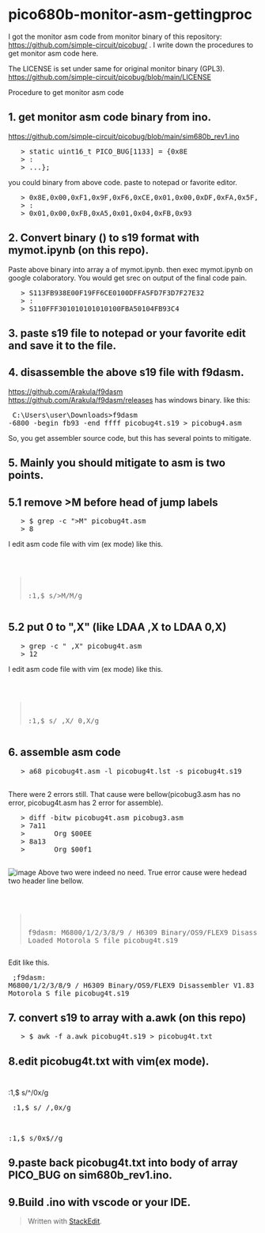 
# pico680b-monitor-asm-gettingproc

I got the monitor asm code from monitor binary of this repository: https://github.com/simple-circuit/picobug/ .
I write down the procedures to get monitor asm code here.

The LICENSE is set under same for original monitor binary (GPL3).
https://github.com/simple-circuit/picobug/blob/main/LICENSE

Procedure to get monitor asm code

## 1. get monitor asm code binary from ino.

   https://github.com/simple-circuit/picobug/blob/main/sim680b_rev1.ino
   <PRE>
   > static uint16_t PICO_BUG[1133] = {0x8E
   > :
   > ...};</PRE>
   you could binary from above code. paste to notepad or favorite editor.
   <PRE>
   > 0x8E,0x00,0xF1,0x9F,0xF6,0xCE,0x01,0x00,0xDF,0xFA,0x5F,0xD7,0xF3...
   > :
   > 0x01,0x00,0xFB,0xA5,0x01,0x04,0xFB,0x93</PRE>

## 2. Convert binary () to s19 format with mymot.ipynb (on this repo).

   Paste above binary into array a of mymot.ipynb.
   then exec mymot.ipynb on google colaboratory.
   You would get srec on output of the final code pain.
   <PRE>
   > S113FB938E00F19FF6CE0100DFFA5FD7F3D7F27E32
   > :
   > S110FFF301010101010100FBA50104FB93C4</PRE>

## 3. paste s19 file to notepad or your favorite edit and save it to the file.

## 4. disassemble the above s19 file with f9dasm.

   https://github.com/Arakula/f9dasm
   https://github.com/Arakula/f9dasm/releases has windows binary.
   like this:<PRE>
   C:\Users\user\Downloads>f9dasm -6800 -begin fb93 -end ffff picobug4t.s19 > picobug4.asm
   </PRE>
   So, you get assembler source code, but this has several points to mitigate.

## 5. Mainly you should mitigate to asm is two points.

## 5.1 remove &gt;M before head of jump labels

<PRE>
   > $ grep -c ">M" picobug4t.asm
   > 8</PRE>
   I edit asm code file with vim (ex mode) like this.<PRE>
   > :1,$ s/>M/M/g</PRE>

## 5.2 put 0 to ",X" (like LDAA ,X to LDAA 0,X)

<PRE>
   > grep -c " ,X" picobug4t.asm
   > 12</PRE>
   I edit asm code file with vim (ex mode) like this.<PRE>
   > :1,$ s/ ,X/ 0,X/g</PRE>

## 6. assemble asm code

   <PRE>
   > a68 picobug4t.asm -l picobug4t.lst -s picobug4t.s19
   </PRE>
   There were 2 errors still.
     That cause were bellow(picobug3.asm has no error, picobug4t.asm has 2 error for assemble).
   <PRE>
   > diff -bitw picobug4t.asm picobug3.asm
   > 7a11
   >       Org $00EE
   > 8a13
   >       Org $00f1
   </PRE>
   ![image](https://github.com/user-attachments/assets/6676d850-a757-4871-ba45-c5cf1d1ac8bf)
   Above two were indeed no need.
   True error cause were hedead two header line bellow.<PRE>
   >f9dasm: M6800/1/2/3/8/9 / H6309 Binary/OS9/FLEX9 Disassembler V1.83
   >Loaded Motorola S file picobug4t.s19</PRE>
   Edit like this.<PRE>
   >;f9dasm: M6800/1/2/3/8/9 / H6309 Binary/OS9/FLEX9 Disassembler V1.83
   >;Loaded Motorola S file picobug4t.s19</PRE>

## 7. convert s19 to array with a.awk (on this repo)

<PRE>
   > $ awk -f a.awk picobug4t.s19 > picobug4t.txt</PRE>

## 8.edit picobug4t.txt with vim(ex mode).<PRE>
:1,$ s/^/0x/g</PRE><PRE>
:1,$ s/ /,0x/g</PRE><PRE>    
:1,$ s/0x$//g</PRE>
## 9.paste back picobug4t.txt into body of array PICO_BUG on sim680b_rev1.ino.
## 9.Build .ino with vscode or your IDE.


   


> Written with [StackEdit](https://stackedit.io/).
